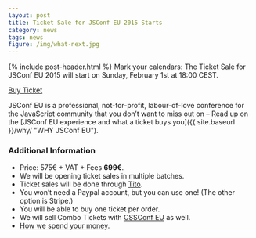 ```yaml
---
layout: post
title: Ticket Sale for JSConf EU 2015 Starts
category: news
tags: news
figure: /img/what-next.jpg
---
```


{% include post-header.html %}
Mark your calendars: The Ticket Sale for JSConf EU 2015 will start on Sunday, February 1st at 18:00 CEST. 

<a class="btn" href="https://tito.io/jsconfeu/jsconf-eu-2015">Buy Ticket</a>

JSConf EU is a professional, not-for-profit, labour-of-love conference for the JavaScript community that you don’t want to miss out on – Read up on the [JSConf EU experience and what a ticket buys you]({{ site.baseurl }}/why/ "WHY JSConf EU").

### Additional Information

- Price: 575€ + VAT + Fees **699€**.
- We will be opening ticket sales in multiple batches.
- Ticket sales will be done through [Tito](https://tito.io/jsconfeu/jsconf-eu-2015).
- You won’t need a Paypal account, but you can use one! (The other option is Stripe.)
- You will be able to buy one ticket per order.
- We will sell Combo Tickets with [CSSConf EU](http://2015.cssconf.eu) as well.
- [How we spend your money](http://2013.jsconf.eu/news/2013/06/15/how-we-spend-your-money.html).

